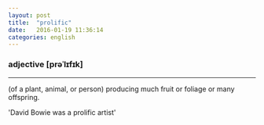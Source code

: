 ```yaml
---
layout: post
title:  "prolific"
date:   2016-01-19 11:36:14
categories: english
---
```

### adjective  [prəˈlɪfɪk] 
-----------

(of a plant, animal, or person) producing much fruit or foliage or many offspring.

'David Bowie was a prolific artist'





